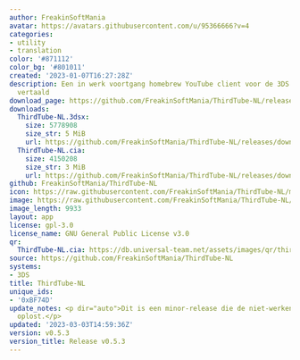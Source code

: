 ```yaml
---
author: FreakinSoftMania
avatar: https://avatars.githubusercontent.com/u/95366666?v=4
categories:
- utility
- translation
color: '#871112'
color_bg: '#801011'
created: '2023-01-07T16:27:28Z'
description: Een in werk voortgang homebrew YouTube client voor de 3DS in het Nederlands
  vertaald
download_page: https://github.com/FreakinSoftMania/ThirdTube-NL/releases
downloads:
  ThirdTube-NL.3dsx:
    size: 5778908
    size_str: 5 MiB
    url: https://github.com/FreakinSoftMania/ThirdTube-NL/releases/download/v0.5.3/ThirdTube-NL.3dsx
  ThirdTube-NL.cia:
    size: 4150208
    size_str: 3 MiB
    url: https://github.com/FreakinSoftMania/ThirdTube-NL/releases/download/v0.5.3/ThirdTube-NL.cia
github: FreakinSoftMania/ThirdTube-NL
icon: https://raw.githubusercontent.com/FreakinSoftMania/ThirdTube-NL/main/resource/icon.png
image: https://raw.githubusercontent.com/FreakinSoftMania/ThirdTube-NL/main/resource/banner.png
image_length: 9933
layout: app
license: gpl-3.0
license_name: GNU General Public License v3.0
qr:
  ThirdTube-NL.cia: https://db.universal-team.net/assets/images/qr/thirdtube-nl-cia.png
source: https://github.com/FreakinSoftMania/ThirdTube-NL
systems:
- 3DS
title: ThirdTube-NL
unique_ids:
- '0xBF74D'
update_notes: <p dir="auto">Dit is een minor-release die de niet-werkende videoweergave
  oplost.</p>
updated: '2023-03-03T14:59:36Z'
version: v0.5.3
version_title: Release v0.5.3
---
```

